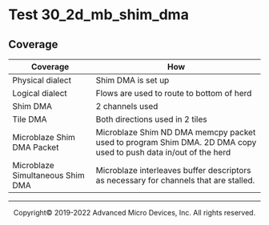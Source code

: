 # Test 30_2d_mb_shim_dma

## Coverage

| Coverage | How |
| -------- | --- |
| Physical dialect | Shim DMA is set up |
| Logical dialect  | Flows are used to route to bottom of herd |
| Shim DMA | 2 channels used |
| Tile DMA | Both directions used in 2 tiles | 
| Microblaze Shim DMA Packet| Microblaze Shim ND DMA memcpy packet used to program Shim DMA. 2D DMA copy used to push data in/out of the herd |
| Microblaze Simultaneous Shim DMA| Microblaze interleaves buffer descriptors as necessary for channels that are stalled. |

-----

<p align="center">Copyright&copy; 2019-2022 Advanced Micro Devices, Inc. All rights reserved.</p>